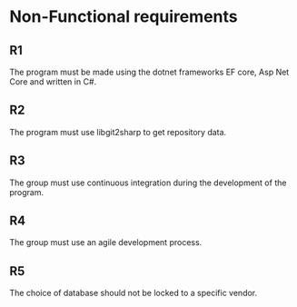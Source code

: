 # Non-Functional requirements

## R1

The program must be made using the dotnet frameworks EF core, Asp Net Core and written in C#.

## R2

The program must use libgit2sharp to get repository data.

## R3 

The group must use continuous integration during the development of the program.

## R4

The group must use an agile development process.

## R5

The choice of database should not be locked to a specific vendor.
